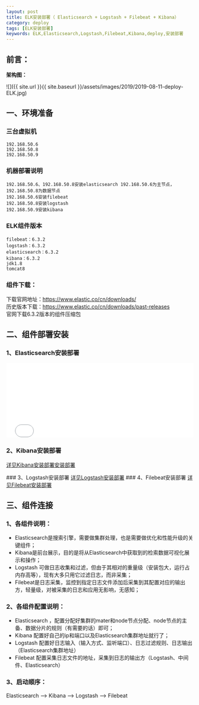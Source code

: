 ```yaml
---
layout: post
title: ELK安装部署（ Elasticsearch + Logstash + Filebeat + Kibana）
category: deploy
tags: [ELK安装部署]
keywords: ELK,Elasticsearch,Logstash,Filebeat,Kibana,deploy,安装部署
---
```

## 前言：
**架构图：**

![]({{ site.url }}{{ site.baseurl }}/assets/images/2019/2019-08-11-deploy-ELK.jpg)

## 一、环境准备
### 三台虚拟机
    192.168.50.6  
    192.168.50.8  
    192.168.50.9

### 机器部署说明
    192.168.50.6、192.168.50.8安装elasticsearch 192.168.50.6为主节点，192.168.50.8为数据节点
    192.168.50.6安装filebeat
    192.168.50.8安装logstash
    192.168.50.9安装kibana

### ELK组件版本
    filebeat：6.3.2
    logstash：6.3.2
    elasticsearch：6.3.2
    kibana：6.3.2
    jdk1.8
    tomcat8
### 组件下载：
下载官网地址：https://www.elastic.co/cn/downloads/  
历史版本下载：https://www.elastic.co/cn/downloads/past-releases  
官网下载6.3.2版本的组件压缩包

## 二、组件部署安装
### 1、Elasticsearch安装部署
<div>
<iframe marginwidth=0 marginheight=0 width="100%" height=200 src="deploy-Elasticsearch.html" frameborder="no"></iframe>
</div>

### 2、Kibana安装部署
 <a href="deploy-Kibana.html">详见Kibana安装部署安装部署</a>
 <div id="Kibana"></div>
### 3、Logstash安装部署
 <a href="deploy-Logstash.html">详见Logstash安装部署</a>
### 4、Filebeat安装部署
 <a href="deploy-Filebeat.html">详见Filebeat安装部署</a>

## 三、组件连接
### 1、各组件说明：
- Elasticsearch是搜索引擎，需要做集群处理，也是需要做优化和性能升级的关键组件；
- Kibana是前台展示，目的是将从Elasticsearch中获取到的检索数据可视化展示和操作；
- Logstash 可做日志收集和过滤，但由于其相对的重量级（安装包大，运行占内存高等），现有大多只用它过滤日志，而非采集；
- Filebeat是日志采集，监控到指定日志文件添加后采集到其配置对应的输出方，轻量级，对被采集的日志和应用无影响，无感知；

### 2、各组件配置说明：
- Elasticsearch ，配置分配好集群的mater和node节点分配、node节点的主备、数据分片的规则（有需要的话）即可；
- Kibana 配置好自己的ip和端口以及Elasticsearch集群地址就行了；
- Logstash  配置好日志输入（输入方式、监听端口）、日志过滤规则、日志输出（Elasticsearch集群地址）
- Filebeat 配置采集日志文件的地址，采集到日志的输出方（Logstash、中间件、Elasticsearch）

### 3、启动顺序：
Elasticsearch --> Kibana --> Logstash --> Filebeat
